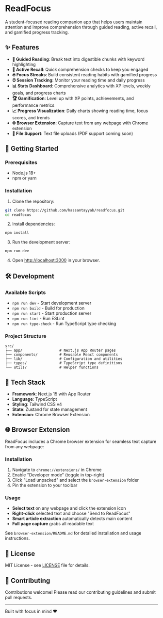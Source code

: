 # ReadFocus

A student-focused reading companion app that helps users maintain attention and improve comprehension through guided reading, active recall, and gamified progress tracking.

## ✨ Features

- **📖 Guided Reading**: Break text into digestible chunks with keyword highlighting
- **🧠 Active Recall**: Quick comprehension checks to keep you engaged
- **🔥 Focus Streaks**: Build consistent reading habits with gamified progress
- **⏰ Session Tracking**: Monitor your reading time and daily progress
- **📊 Stats Dashboard**: Comprehensive analytics with XP levels, weekly goals, and progress charts
- **🏆 Gamification**: Level up with XP points, achievements, and performance metrics
- **📈 Progress Visualization**: Daily charts showing reading time, focus scores, and trends
- **🌐 Browser Extension**: Capture text from any webpage with Chrome extension
- **📁 File Support**: Text file uploads (PDF support coming soon)

## 🚀 Getting Started

### Prerequisites

- Node.js 18+
- npm or yarn

### Installation

1. Clone the repository:

```bash
git clone https://github.com/hassantayyab/readfocus.git
cd readfocus
```

2. Install dependencies:

```bash
npm install
```

3. Run the development server:

```bash
npm run dev
```

4. Open [http://localhost:3000](http://localhost:3000) in your browser.

## 🛠️ Development

### Available Scripts

- `npm run dev` - Start development server
- `npm run build` - Build for production
- `npm run start` - Start production server
- `npm run lint` - Run ESLint
- `npm run type-check` - Run TypeScript type checking

### Project Structure

```
src/
├── app/                 # Next.js App Router pages
├── components/          # Reusable React components
├── lib/                 # Configuration and utilities
├── types/               # TypeScript type definitions
└── utils/               # Helper functions
```

## 🔧 Tech Stack

- **Framework**: Next.js 15 with App Router
- **Language**: TypeScript
- **Styling**: Tailwind CSS v4
- **State**: Zustand for state management
- **Extension**: Chrome Browser Extension

## 🌐 Browser Extension

ReadFocus includes a Chrome browser extension for seamless text capture from any webpage:

### Installation
1. Navigate to `chrome://extensions/` in Chrome
2. Enable "Developer mode" (toggle in top-right)
3. Click "Load unpacked" and select the `browser-extension` folder
4. Pin the extension to your toolbar

### Usage
- **Select text** on any webpage and click the extension icon
- **Right-click** selected text and choose "Send to ReadFocus"
- **Smart article extraction** automatically detects main content
- **Full page capture** grabs all readable text

See `browser-extension/README.md` for detailed installation and usage instructions.

## 📄 License

MIT License - see [LICENSE](LICENSE) file for details.

## 🤝 Contributing

Contributions welcome! Please read our contributing guidelines and submit pull requests.

---

Built with focus in mind ❤️
